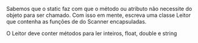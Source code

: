 Sabemos que o static faz com que o método ou atributo não necessite do objeto para ser chamado.
Com isso em mente, escreva uma classe Leitor que contenha as funções de do Scanner encapsuladas.

O Leitor deve conter métodos para ler inteiros, float, double e string